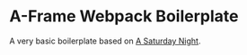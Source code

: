 # A-Frame Webpack Boilerplate

A very basic boilerplate based on [A Saturday Night](https://github.com/aframevr/a-saturday-night/).